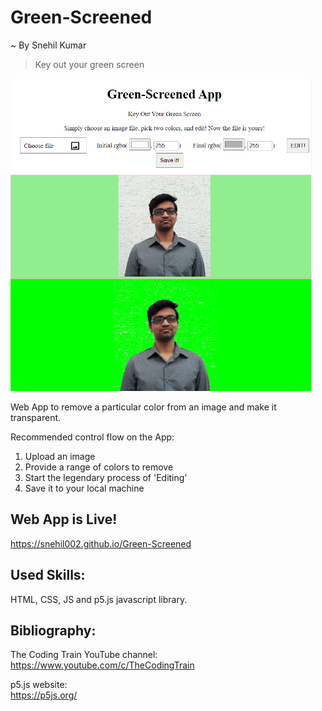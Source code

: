# Green-Screened
~ By Snehil Kumar

>Key out your green screen

<img src="ss/green-screened.png" alt="Green Screened Screenshot" width="482" height="500" />

Web App to remove a particular color from an image and make it transparent.

Recommended control flow on the App:  
1. Upload an image
2. Provide a range of colors to remove
3. Start the legendary process of 'Editing'
4. Save it to your local machine

## Web App is Live!
https://snehil002.github.io/Green-Screened

## Used Skills:
HTML, CSS, JS and p5.js javascript library.

## Bibliography:
The Coding Train YouTube channel:  
https://www.youtube.com/c/TheCodingTrain

p5.js website:  
https://p5js.org/